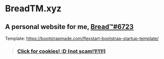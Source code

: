 # BreadTM.xyz 
## A personal website for me, [Bread™#6723](https://discord.com/users/810533927492124693)
Template: https://bootstrapmade.com/flexstart-bootstrap-startup-template/ 
> ### [Click for cookies! :D (not scam!1!11!)](https://breadtm.xyz/)
